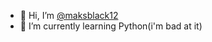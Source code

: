- 👋 Hi, I’m [@maksblack12](https://github.com/maksblack12)
- 🌱 I’m currently learning Python(i'm bad at it)
